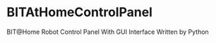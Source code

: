 BITAtHomeControlPanel
=====================

BIT@Home Robot Control Panel With GUI Interface Written by Python
